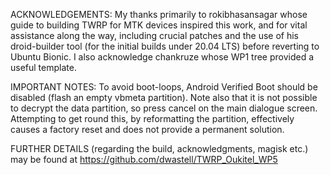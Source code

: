 ACKNOWLEDGEMENTS: My thanks primarily to rokibhasansagar whose guide to building TWRP for MTK devices inspired this work, and for vital assistance along the way, including crucial patches and the use of his droid-builder tool (for the initial builds under 20.04 LTS) before reverting to Ubuntu Bionic. I also acknowledge chankruze whose WP1 tree provided a useful template. 

IMPORTANT NOTES: To avoid boot-loops, Android Verified Boot should be disabled (flash an empty vbmeta partition). Note also that it is not possible to decrypt the data partition, so press cancel on the main dialogue screen. Attempting to get round this, by reformatting the partition, effectively causes a factory reset and does not provide a permanent solution.

FURTHER DETAILS (regarding the build, acknowledgments, magisk etc.) may be found at https://github.com/dwastell/TWRP_Oukitel_WP5

